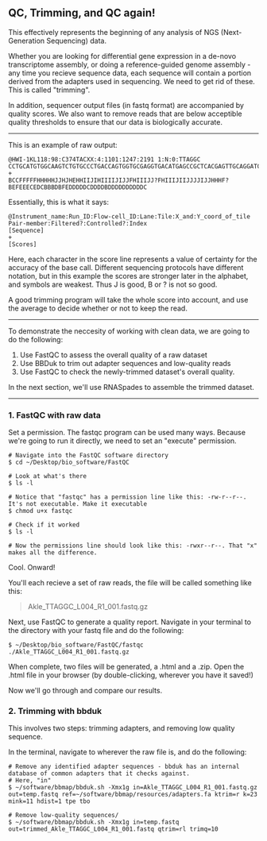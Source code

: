 QC, Trimming, and QC again!
----

This effectively represents the beginning of any analysis of NGS (Next-Generation Sequencing) data. 

Whether you are looking for differential gene expression in a de-novo transcriptome assembly, or doing a reference-guided genome assembly - any time you recieve sequence data, each sequence will contain a portion derived from the adapters used in sequencing. We need to get rid of these. This is called "trimming". 

In addition, sequencer output files (in fastq format) are accompanied by quality scores. We also want to remove reads that are below acceptible quality thresholds to ensure that our data is biologically accurate. 

----

This is an example of raw output:
```
@HWI-1KL118:98:C374TACXX:4:1101:1247:2191 1:N:0:TTAGGC
CCTGCATGTGGCAAGTCTGTGCCCTGACCAGTGGTGCGAGGTGACATGAGCCGCTCACGAGTTGCAGGATCCGTACTTTCCTTTGCTGGAATGACAATGGT
+
BCCFFFFFHHHHHJJHJHEHHIIJIHIIIIJIJJFHIIIJJ?FHIIIJIIJJJJIJJHHHF?BEFEEECEDCBBBDBFEDDDDDCDDDDBDDDDDDDDDDC
```

Essentially, this is what it says:
```
@Instrument_name:Run_ID:Flow-cell_ID:Lane:Tile:X_and:Y_coord_of_tile Pair-member:Filtered?:Controlled?:Index
[Sequence]
+
[Scores]
```

Here, each character in the score line represents a value of certainty for the accuracy of the base call. Different sequencing protocols have different notation, but in this example the scores are stronger later in the alphabet, and symbols are weakest. Thus J is good, B or ? is not so good. 

A good trimming program will take the whole score into account, and use the average to decide whether or not to keep the read. 

----

To demonstrate the neccesity of working with clean data, we are going to do the following:
1. Use FastQC to assess the overall quality of a raw dataset
2. Use BBDuk to trim out adapter sequences and low-quality reads
3. Use FastQC to check the newly-trimmed dataset's overall quality. 

In the next section, we'll use RNASpades to assemble the trimmed dataset.

----

### 1. FastQC with raw data
Set a permission. The fastqc program can be used many ways. Because we're going to run it directly, we need to set an "execute" permission. 
```
# Navigate into the FastQC software directory
$ cd ~/Desktop/bio_software/FastQC

# Look at what's there
$ ls -l

# Notice that "fastqc" has a permission line like this: -rw-r--r--. It's not executable. Make it executable
$ chmod u+x fastqc

# Check if it worked
$ ls -l

# Now the permissions line should look like this: -rwxr--r--. That "x" makes all the difference. 
```
Cool. Onward!

You'll each recieve a set of raw reads, the file will be called something like this:
> Akle_TTAGGC_L004_R1_001.fastq.gz

Next, use FastQC to generate a quality report. Navigate in your terminal to the directory with your fastq file and do the following:
```
$ ~/Desktop/bio_software/FastQC/fastqc ./Akle_TTAGGC_L004_R1_001.fastq.gz
```

When complete, two files will be generated, a .html and a .zip. Open the .html file in your browser (by double-clicking, wherever you have it saved!)

Now we'll go through and compare our results.

### 2. Trimming with bbduk

This involves two steps: trimming adapters, and removing low quality sequence. 

In the terminal, navigate to wherever the raw file is, and do the following:

```
# Remove any identified adapter sequences - bbduk has an internal database of common adapters that it checks against.
# Here, "in"
$ ~/software/bbmap/bbduk.sh -Xmx1g in=Akle_TTAGGC_L004_R1_001.fastq.gz out=temp.fastq ref=~/software/bbmap/resources/adapters.fa ktrim=r k=23 mink=11 hdist=1 tpe tbo

# Remove low-quality sequences/ 
$ ~/software/bbmap/bbduk.sh -Xmx1g in=temp.fastq out=trimmed_Akle_TTAGGC_L004_R1_001.fastq qtrim=rl trimq=10
```





